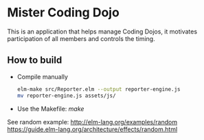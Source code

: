# Mister Coding Dojo

This is an application that helps manage Coding Dojos, it motivates participation of all members and controls the timing.

## How to build

 * Compile manually

     ```bash
     elm-make src/Reporter.elm --output reporter-engine.js
     mv reporter-engine.js assets/js/
     ```

 * Use the Makefile: *make*




See random example: http://elm-lang.org/examples/random
https://guide.elm-lang.org/architecture/effects/random.html
